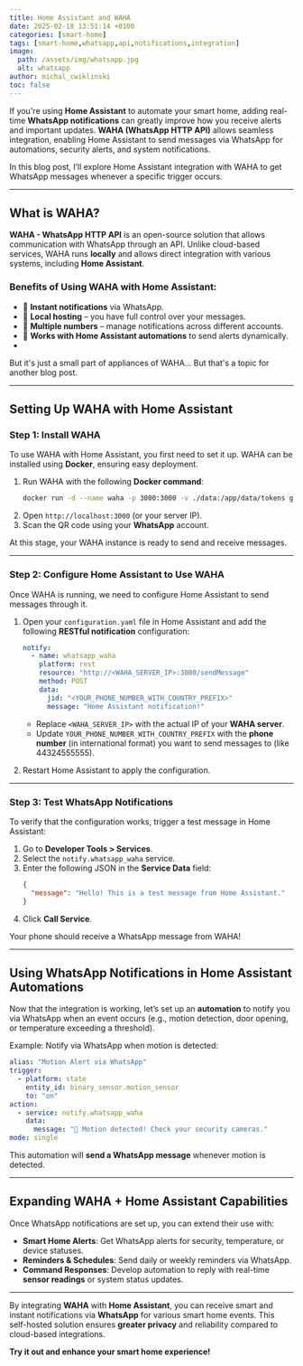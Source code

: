 ```yaml
---
title: Home Assistant and WAHA
date: 2025-02-18 13:51:14 +0100
categories: [smart-home]
tags: [smart-home,whatsapp,api,notifications,integration]
image:
  path: /assets/img/whatsapp.jpg
  alt: whatsapp
author: michal_cwiklinski
toc: false
---
```


If you're using **Home Assistant** to automate your smart home, adding real-time **WhatsApp notifications** can greatly improve how you receive alerts and important updates. **WAHA (WhatsApp HTTP API)** allows seamless integration, enabling Home Assistant to send messages via WhatsApp for automations, security alerts, and system notifications.

In this blog post, I’ll explore Home Assistant integration with WAHA to get WhatsApp messages whenever a specific trigger occurs.

---

## What is WAHA?

**WAHA - WhatsApp HTTP API** is an open-source solution that allows communication with WhatsApp through an API. Unlike cloud-based services, WAHA runs **locally** and allows direct integration with various systems, including **Home Assistant**.

### Benefits of Using WAHA with Home Assistant:
- 🔹 **Instant notifications** via WhatsApp.
- 🔹 **Local hosting** – you have full control over your messages.
- 🔹 **Multiple numbers** – manage notifications across different accounts.
- 🔹 **Works with Home Assistant automations** to send alerts dynamically.
- 
But it's just a small part of appliances of WAHA... But that's a topic for another blog post.

---

## Setting Up WAHA with Home Assistant

### **Step 1: Install WAHA**
To use WAHA with Home Assistant, you first need to set it up. WAHA can be installed using **Docker**, ensuring easy deployment.

1. Run WAHA with the following **Docker command**:
   ```sh
   docker run -d --name waha -p 3000:3000 -v ./data:/app/data/tokens ghcr.io/tulir/whatsmeow-http-api
   ```
2. Open `http://localhost:3000` (or your server IP).
3. Scan the QR code using your **WhatsApp** account.

At this stage, your WAHA instance is ready to send and receive messages.

---

### **Step 2: Configure Home Assistant to Use WAHA**
Once WAHA is running, we need to configure Home Assistant to send messages through it.

1. Open your `configuration.yaml` file in Home Assistant and add the following **RESTful notification** configuration:
   ```yaml
   notify:
     - name: whatsapp_waha
       platform: rest
       resource: "http://<WAHA_SERVER_IP>:3000/sendMessage"
       method: POST
       data:
         jid: "<YOUR_PHONE_NUMBER_WITH_COUNTRY_PREFIX>"
         message: "Home Assistant notification!"
   ```

   - Replace `<WAHA_SERVER_IP>` with the actual IP of your **WAHA server**.
   - Update `YOUR_PHONE_NUMBER_WITH_COUNTRY_PREFIX` with the **phone number** (in international format) you want to send messages to (like 44324555555).

2. Restart Home Assistant to apply the configuration.

---

### **Step 3: Test WhatsApp Notifications**
To verify that the configuration works, trigger a test message in Home Assistant:

1. Go to **Developer Tools > Services**.
2. Select the `notify.whatsapp_waha` service.
3. Enter the following JSON in the **Service Data** field:
   ```json
   {
     "message": "Hello! This is a test message from Home Assistant."
   }
   ```
4. Click **Call Service**.

Your phone should receive a WhatsApp message from WAHA!

---

## **Using WhatsApp Notifications in Home Assistant Automations**
Now that the integration is working, let’s set up an **automation** to notify you via WhatsApp when an event occurs (e.g., motion detection, door opening, or temperature exceeding a threshold).

Example: Notify via WhatsApp when motion is detected:

```yaml
alias: "Motion Alert via WhatsApp"
trigger:
  - platform: state
    entity_id: binary_sensor.motion_sensor
    to: "on"
action:
  - service: notify.whatsapp_waha
    data:
      message: "🚨 Motion detected! Check your security cameras."
mode: single
```

This automation will **send a WhatsApp message** whenever motion is detected.

---

## **Expanding WAHA + Home Assistant Capabilities**
Once WhatsApp notifications are set up, you can extend their use with:
- **Smart Home Alerts**: Get WhatsApp alerts for security, temperature, or device statuses.
- **Reminders & Schedules**: Send daily or weekly reminders via WhatsApp.
- **Command Responses**: Develop automation to reply with real-time **sensor readings** or system status updates.

---

By integrating **WAHA** with **Home Assistant**, you can receive smart and instant notifications via **WhatsApp** for various smart home events. This self-hosted solution ensures **greater privacy** and reliability compared to cloud-based integrations.

**Try it out and enhance your smart home experience!**